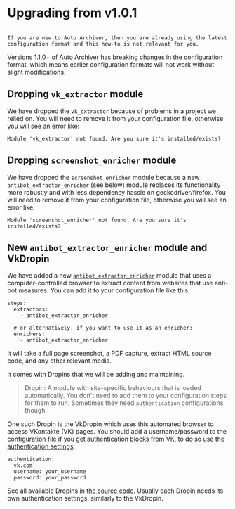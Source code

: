 # Upgrading from v1.0.1

```{note} This how-to is only relevant for people who used Auto Archiver before June 2025 (versions prior to 1.1.0).

If you are new to Auto Archiver, then you are already using the latest configuration format and this how-to is not relevant for you.
```

Versions 1.1.0+ of Auto Archiver has breaking changes in the configuration format, which means earlier configuration formats will not work without slight modifications.


## Dropping `vk_extractor` module
We have dropped the `vk_extractor` because of problems in a project we relied on. You will need to remove it from your configuration file, otherwise you will see an error like:

```{code} console
Module 'vk_extractor' not found. Are you sure it's installed/exists?
```

## Dropping `screenshot_enricher` module
We have dropped the `screenshot_enricher` module because a new `antibot_extractor_enricher` (see below) module replaces its functionality more robustly and with less dependency hassle on geckodriver/firefox. You will need to remove it from your configuration file, otherwise you will see an error like:

```{code} console
Module 'screenshot_enricher' not found. Are you sure it's installed/exists?
```


## New `antibot_extractor_enricher` module and VkDropin
We have added a new [`antibot_extractor_enricher`](../modules/autogen/extractor/antibot_extractor_enricher.md) module that uses a computer-controlled browser to extract content from websites that use anti-bot measures. You can add it to your configuration file like this:

```{code} yaml
steps:
  extractors:
    - antibot_extractor_enricher

  # or alternatively, if you want to use it as an enricher:
  enrichers:
    - antibot_extractor_enricher
```

It will take a full page screenshot, a PDF capture, extract HTML source code, and any other relevant media. 

It comes with Dropins that we will be adding and maintaining. 

> Dropin: A module with site-specific behaviours that is loaded automatically. You don't need to add them to your configuration steps for them to run. Sometimes they need `authentication` configurations though.

One such Dropin is the VkDropin which uses this automated browser to access VKontakte (VK) pages. You should add a username/password to the configuration file if you get authentication blocks from VK, to do so use the [authentication settings](authentication_how_to.md):

```{code} yaml
authentication:
  vk.com:
  username: your_username
  password: your_password
```

See all available Dropins in [the source code](https://github.com/bellingcat/auto-archiver/tree/main/src/auto_archiver/modules/antibot_extractor_enricher/dropins). Usually each Dropin needs its own authentication settings, similarly to the VkDropin.